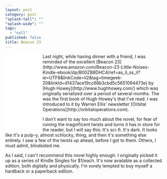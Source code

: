 ```yaml
---
layout: post
category: post
"splash-tall": ""
"splash-wide": ""
tags: 
  - "null"
published: false
title: Beacon 23
---
```


<iframe style="width:120px;height:240px; float:left;" marginwidth="0" marginheight="0" scrolling="no" frameborder="0" src="//ws-na.amazon-adsystem.com/widgets/q?ServiceVersion=20070822&OneJS=1&Operation=GetAdHtml&MarketPlace=US&source=ss&ref=as_ss_li_til&ad_type=product_link&tracking_id=timegeek-20&marketplace=amazon&region=US&placement=B0151HYRCS&asins=B0151HYRCS&linkId=de76f7732e958d63a650895226261090&show_border=true&link_opens_in_new_window=true"></iframe>Last night, while having dinner with a friend, I was reminded of the excellent [Beacon 23](http://www.amazon.com/Beacon-23-Little-Noises-Kindle-ebook/dp/B00ZB8DHC4/ref=as_li_ss_il?ie=UTF8&linkCode=li2&tag=timegeek-20&linkId=d1437ace19cc68b3cbd5c5651094473e) by [Hugh Howey](http://www.hughhowey.com/) which was originally serialized over a period of several months. The was the first book of Hugh Howey's that I've read. I was introduced to it by Warren Ellis' newsletter [Orbital Operations](http://orbitaloperations.com).

I don't want to say too much about the novel, for fear of ruining the magnificent twists and turns it has in store for the reader, but I will say this: It's sci-fi. It's dark. It looks like it's a pulp-y, almost schlocky, thing, and then it's something else entirely. I saw a few of the twists up ahead, before I got to them. Others, I must admit, blindsided me. 

As I said, I can't recommend this novel highly enough. I originally picked it up as a series of Kindle Singles for $1/each. It's now available as a collected edition, both digitally and physically. I'm sorely tempted to buy myself a hardback or a paperback edition.
